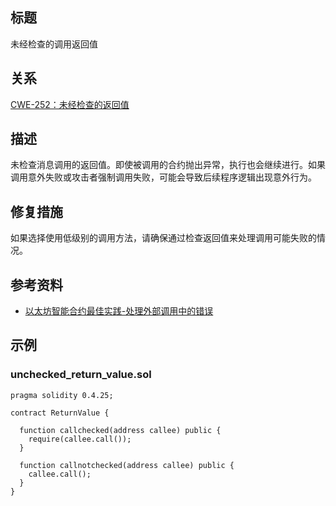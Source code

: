 ## 标题
未经检查的调用返回值

## 关系
[CWE-252：未经检查的返回值](https://cwe.mitre.org/data/definitions/252.html)

## 描述
未检查消息调用的返回值。即使被调用的合约抛出异常，执行也会继续进行。如果调用意外失败或攻击者强制调用失败，可能会导致后续程序逻辑出现意外行为。

## 修复措施
如果选择使用低级别的调用方法，请确保通过检查返回值来处理调用可能失败的情况。

## 参考资料
* [以太坊智能合约最佳实践-处理外部调用中的错误](https://consensys.github.io/smart-contract-best-practices/development-recommendations/general/external-calls/#handle-errors-in-external-calls)
## 示例

### unchecked_return_value.sol
``` solidity
pragma solidity 0.4.25;

contract ReturnValue {

  function callchecked(address callee) public {
    require(callee.call());
  }

  function callnotchecked(address callee) public {
    callee.call();
  }
}

```